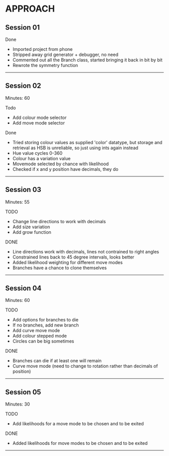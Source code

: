 # APPROACH


## Session 01

Done
- Imported project from phone 
- Stripped away grid generator + debugger, no need
- Commented out all the Branch class, started bringing it back in bit by bit
- Rewrote the symmetry function

---

## Session 02

Minutes: 60 

Todo
- Add colour mode selector
- Add move mode selector

Done
- Tried storing colour values as supplied 'color' datatype, but storage and retrieval as HSB is unreliable, so just using ints again instead
- Hue value cycles 0-360
- Colour has a variation value 
- Movemode selected by chance with likelihood
- Checked if x and y position have decimals, they do

---

## Session 03

Minutes: 55

TODO
- Change line directions to work with decimals
- Add size variation
- Add grow function

DONE
- Line directions work with decimals, lines not contrained to right angles
- Constrained lines back to 45 degree intervals, looks better
- Added likelihood weighting for different move modes
- Branches have a chance to clone themselves

---

## Session 04

Minutes: 60

TODO
- Add options for branches to die
- If no branches, add new branch
- Add curve move mode
- Add colour stepped mode
- Circles can be big sometimes

DONE
- Branches can die if at least one will remain
- Curve move mode (need to change to rotation rather than decimals of position)

---

## Session 05

Minutes: 30

TODO
- Add likelihoods for a move mode to be chosen and to be exited

DONE
- Added likelihoods for move modes to be chosen and to be exited

---